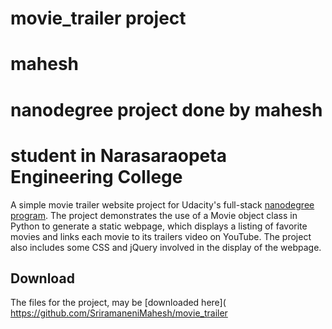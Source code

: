 # movie_trailer project
# mahesh
# nanodegree project done by mahesh 
# student in Narasaraopeta Engineering College
A simple movie trailer website project for Udacity's full-stack [nanodegree program](https://www.udacity.com/nanodegree). The project demonstrates the use of a Movie object class in Python to generate a static webpage, which displays a listing of favorite movies and links each movie to its trailers video on YouTube. The project also includes some CSS and jQuery involved in the display of the webpage.
## Download

The files for the project, may be [downloaded here]( https://github.com/SriramaneniMahesh/movie_trailer
